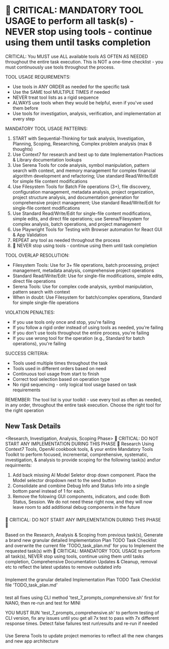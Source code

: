 # 🔴 CRITICAL: MANDATORY TOOL USAGE to perform all task(s) - NEVER stop using tools - continue using them until tasks completion

CRITICAL: You MUST use ALL available tools AS OFTEN AS NEEDED throughout the entire task execution. This is NOT a one-time checklist - you must continuously use tools throughout the process.

TOOL USAGE REQUIREMENTS:

- Use tools in ANY ORDER as needed for the specific task
- Use the SAME tool MULTIPLE TIMES if needed
- NEVER treat tool lists as a rigid sequence
- ALWAYS use tools when they would be helpful, even if you've used them before
- Use tools for investigation, analysis, verification, and implementation at every step

MANDATORY TOOL USAGE PATTERNS:

1. START with Sequential-Thinking for task analysis, Investigation, Planning, Scoping, Researching, Complex problem analysis (max 8 thoughts)
2. Use Context7 for research and best up to date Implementation Practices & Library documentation lookups
3. Use Serena Tools for code analysis, symbol manipulation, pattern search with context, and memory management for complex financial algorithm development and refactoring; Use standard Read/Write/Edit for simple file content modifications
4. Use Filesystem Tools for Batch File operations (3+), file discovery, configuration management, metadata analysis, project organization, project structure analysis, and documentation generation for comprehensive project management; Use standard Read/Write/Edit for single-file content modifications
5. Use Standard Read/Write/Edit for single-file content modifications, simple edits, and direct file operations; use Serena/Filesystem for complex analysis, batch operations, and project management
6. Use Playwright Tools for Testing with Browser automation for React GUI & App Validation
7. REPEAT any tool as needed throughout the process
8. 🔴 NEVER stop using tools - continue using them until task completion

TOOL OVERLAP RESOLUTION:

- Filesystem Tools: Use for 3+ file operations, batch processing, project management, metadata analysis, comprehensive project operations
- Standard Read/Write/Edit: Use for single-file modifications, simple edits, direct file operations
- Serena Tools: Use for complex code analysis, symbol manipulation, pattern search with context
- When in doubt: Use Filesystem for batch/complex operations, Standard for simple single-file operations

VIOLATION PENALTIES:

- If you use tools only once and stop, you're failing
- If you follow a rigid order instead of using tools as needed, you're failing
- If you don't use tools throughout the entire process, you're failing
- If you use wrong tool for the operation (e.g., Standard for batch operations), you're failing

SUCCESS CRITERIA:

- Tools used multiple times throughout the task
- Tools used in different orders based on need
- Continuous tool usage from start to finish
- Correct tool selection based on operation type
- No rigid sequencing - only logical tool usage based on task requirements

REMEMBER: The tool list is your toolkit - use every tool as often as needed, in any order, throughout the entire task execution. Choose the right tool for the right operation

## New Task Details

<Research, Investigation, Analysis, Scoping Phase> 🔴 CRITICAL: DO NOT START ANY IMPLEMENTATION DURING THIS PHASE 🔴
Research Using Context7 Tools, OpenAI cookbook tools, & your entire Mandatory Tools Toolkit to perform focused, incremental, comprehensive, systematic, investigation, & analysis to provide scoping for the following task(s) and\or requirments:

1. Add back missing AI Model Seletor drop down component.  Place the Model selector dropdown next to the send button
2. Consolidate and combine Debug Info and Status Info into a single bottom panel instead of 1 for each.  
3. Remove the folowing GUI components, indicators, and code: Both Status, Session.  We do not need these right now, and they will now leave room to add additional debug components in the future

###

<Planning Phase> 🔴 CRITICAL: DO NOT START ANY IMPLEMENTATION DURING THIS PHASE 🔴

Based on the Research, Analysis & Scoping from previous task(s), Generate a brand new granular detailed Implementation Plan TODO Task Checklist and overwrite the current file 'TODO_task_plan.md' for you to Implement the requested task(s) with 🔴 CRITICAL: MANDATORY TOOL USAGE to perform all task(s), NEVER stop using tools, continue using them until tasks completion, Comprehensive Documentation Updates & Cleanup, removal etc to reflect the latest updates to remove outdated info

###

<Implementation Phase>
Implement the granular detailed Implementation Plan TODO Task Checklist file 'TODO_task_plan.md'

###

<CLI Testing Phase>
test all fixes using CLI method 'test_7_prompts_comprehensive.sh' first for NANO, then re-run and test for MINI

YOU MUST RUN 'test_7_prompts_comprehensive.sh' to perform testing of CLI version, fix any issues until you get all 7x test to pass with 7x different response times. Detect false failures test run\results and re-run if needed

###

<Serena Update Memories Phase>
Use Serena Tools to update project memories to reflect all the new changes and new app architecture
